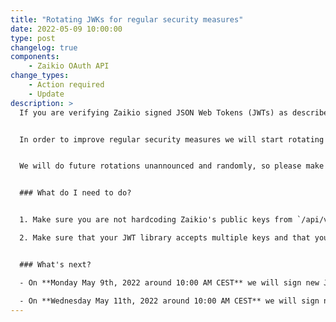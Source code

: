 ```yaml
---
title: "Rotating JWKs for regular security measures"
date: 2022-05-09 10:00:00
type: post
changelog: true
components:
    - Zaikio OAuth API
change_types:
    - Action required
    - Update
description: >
  If you are verifying Zaikio signed JSON Web Tokens (JWTs) as described in our [JWT Validation guide](https://docs.zaikio.com/guide/jwt/), please read this announcement. If you are not offering an API that accepts Zaikio's JWTs (e.g. you are consuming the Procurement API), you do not need to take any action.


  In order to improve regular security measures we will start rotating keys that are used to sign Zaikio's JWTs.


  We will do future rotations unannounced and randomly, so please make sure you are following our instructions.


  ### What do I need to do?


  1. Make sure you are not hardcoding Zaikio's public keys from `/api/v1/jwt_public_keys`. Instead read those keys directly from our API or cache them for an hour maximum.

  2. Make sure that your JWT library accepts multiple keys and that you try **all published keys**. Have a look in our [JWT Validation guide](https://docs.zaikio.com/guide/jwt/) for some implementation examples. We will always have some older keys, that have still JWTs that are signed with those (e.g. a personal access token is valid for 1 year), which is why you always have to support all keys, that you can find in `/api/v1/jwt_public_keys`. **Our new public key is already available but not used yet to sign JWTs.**


  ### What's next?

  - On **Monday May 9th, 2022 around 10:00 AM CEST** we will sign new JWTs with our new JWK on **sandbox**.

  - On **Wednesday May 11th, 2022 around 10:00 AM CEST** we will sign new JWTs with our new JWK on **production**.
---
```

